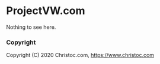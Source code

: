 # ProjectVW.com

Nothing to see here.

### Copyright

Copyright (C) 2020 Christoc.com, https://www.christoc.com
